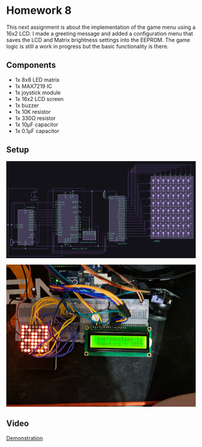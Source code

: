 # Homework 8

This next assignment is about the implementation of the game menu using a 16x2 LCD. I made a greeting message and added a configuration menu that saves the LCD and Matrix brightness settings into the EEPROM. The game logic is still a work in progress but the basic functionality is there.

## Components
* 1x 8x8 LED matrix
* 1x MAX7219 IC
* 1x joystick module
* 1x 16x2 LCD screen
* 1x buzzer
* 1x 10K resistor
* 1x 330Ω resistor
* 1x 10μF capacitor
* 1x 0.1μF capacitor

## Setup

![schematic of my setup](/Homework_08/schematic.png)

![picture of my setup](/Homework_08/setup.jpg)

## Video

[Demonstration](https://youtu.be/H_CASRI330s)